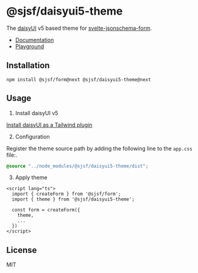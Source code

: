 # @sjsf/daisyui5-theme

The [daisyUI](https://github.com/saadeghi/daisyui) v5 based theme for [svelte-jsonschema-form](https://github.com/x0k/svelte-jsonschema-form).

- [Documentation](https://x0k.github.io/svelte-jsonschema-form/v2/themes/daisyui5/)
- [Playground](https://x0k.github.io/svelte-jsonschema-form/playground2/)

## Installation

```shell
npm install @sjsf/form@next @sjsf/daisyui5-theme@next
```

## Usage

1. Install daisyUI v5
  
[Install daisyUI as a Tailwind plugin](https://daisyui.com/docs/install/)

2. Configuration

Register the theme source path by adding the following line to the `app.css` file:.

```css
@source "../node_modules/@sjsf/daisyui5-theme/dist";
```

3. Apply theme

```svelte
<script lang="ts">
  import { createForm } from '@sjsf/form';
  import { theme } from '@sjsf/daisyui5-theme';

  const form = createForm({
    theme,
    ...
  })
</script>
```

## License

MIT
